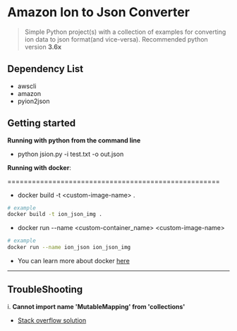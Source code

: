 # Amazon Ion to Json Converter


>  Simple Python project(s) with a collection of examples for converting ion  data to json format(and vice-versa). Recommended python version **3.6x**


## Dependency List

* awscli
* amazon
* pyion2json


## Getting started


**Running with python from the command line**

* python jsion.py -i test.txt -o out.json 


**Running with docker**:
 
 ====================================================


* docker build -t \<custom-image-name\> .
```bash
# example
docker build -t ion_json_img .
```
* docker run --name \<custom-container_name\> \<custom-image-name\>
```bash
# example
docker run --name ion_json ion_json_img
```


* You can learn more about docker [here](https://www.docker.com/101-tutorial)

<hr/>

## TroubleShooting

i. **Cannot import name 'MutableMapping' from 'collections'**


*  [Stack overflow solution](https://stackoverflow.com/questions/59636631/aws-cli-with-python-3-9-0a1-error-from-collections-import-mutablemapping)
